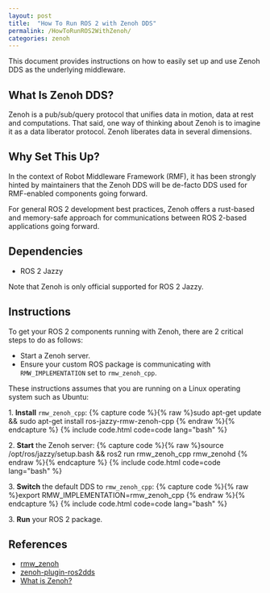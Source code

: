 ```yaml
---
layout: post
title:  "How To Run ROS 2 with Zenoh DDS" 
permalink: /HowToRunROS2WithZenoh/
categories: zenoh
---
```


This document provides instructions on how to easily set up and use Zenoh DDS as the underlying middleware.

## **What Is Zenoh DDS?**

Zenoh is a pub/sub/query protocol that unifies data in motion, data at rest and computations. That said, one way of thinking about Zenoh is to imagine it as a data liberator protocol. Zenoh liberates data in several dimensions.

## **Why Set This Up?**

In the context of Robot Middleware Framework (RMF), it has been strongly hinted by maintainers that the Zenoh DDS will be de-facto DDS used for RMF-enabled components going forward.

For general ROS 2 development best practices, Zenoh offers a rust-based and memory-safe approach for communications between ROS 2-based applications going forward.

## **Dependencies**

- ROS 2 Jazzy

Note that Zenoh is only official supported for ROS 2 Jazzy.

## **Instructions**

To get your ROS 2 components running with Zenoh, there are 2 critical steps to do as follows:

- Start a Zenoh server.
- Ensure your custom ROS package is communicating with `RMW_IMPLEMENTATION` set to `rmw_zenoh_cpp`.


These instructions assumes that you are running on a Linux operating system such as Ubuntu:

1\. **Install** `rmw_zenoh_cpp`:
{% capture code %}{% raw %}sudo apt-get update && sudo apt-get install ros-jazzy-rmw-zenoh-cpp
{% endraw %}{% endcapture %}
{% include code.html code=code lang="bash" %}

2\. **Start** the Zenoh server:
{% capture code %}{% raw %}source /opt/ros/jazzy/setup.bash && ros2 run rmw_zenoh_cpp rmw_zenohd
{% endraw %}{% endcapture %}
{% include code.html code=code lang="bash" %}

3\. **Switch** the default DDS to `rmw_zenoh_cpp`:
{% capture code %}{% raw %}export RMW_IMPLEMENTATION=rmw_zenoh_cpp
{% endraw %}{% endcapture %}
{% include code.html code=code lang="bash" %}

3\. **Run** your ROS 2 package.

## **References**

- [rmw_zenoh](https://github.com/ros2/rmw_zenoh)
- [zenoh-plugin-ros2dds](https://github.com/eclipse-zenoh/zenoh-plugin-ros2dds)
- [What is Zenoh?](https://zenoh.io/docs/overview/what-is-zenoh/)